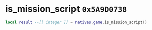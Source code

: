 # is_mission_script `0x5A9D0738`

```lua
local result --[[ integer ]] = natives.game.is_mission_script()
```